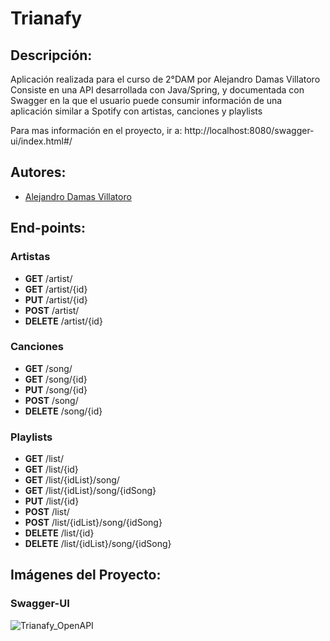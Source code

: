 # **Trianafy**
## Descripción:
Aplicación realizada para el curso de 2°DAM por Alejandro Damas Villatoro
Consiste en una API desarrollada con Java/Spring, y documentada con Swagger en la que el usuario puede consumir información de una aplicación similar a Spotify con artistas, canciones y playlists

Para mas información en el proyecto, ir a:  http://localhost:8080/swagger-ui/index.html#/
## Autores:
 - [Alejandro Damas Villatoro](https://github.com/SirMowglo)
## End-points:
### Artistas
- **GET**  /artist/
 - **GET**  /artist/{id}
 - **PUT** /artist/{id}
 - **POST** /artist/
 - **DELETE** /artist/{id}
### Canciones
- **GET**  /song/
 - **GET**  /song/{id}
 - **PUT** /song/{id}
 - **POST** /song/
 - **DELETE** /song/{id}
### Playlists
- **GET**  /list/
 - **GET**  /list/{id}
 -  **GET** /list/{idList}/song/
 - **GET** /list/{idList}/song/{idSong}
 - **PUT** /list/{id}
 - **POST** /list/
 - **POST** /list/{idList}/song/{idSong}
 - **DELETE** /list/{id}
 - **DELETE** /list/{idList}/song/{idSong}
## Imágenes del Proyecto:
### Swagger-UI
![Trianafy_OpenAPI](https://user-images.githubusercontent.com/96171740/204174686-e171a4de-3c7d-44e9-9e2d-8727d98e3ca0.png)
